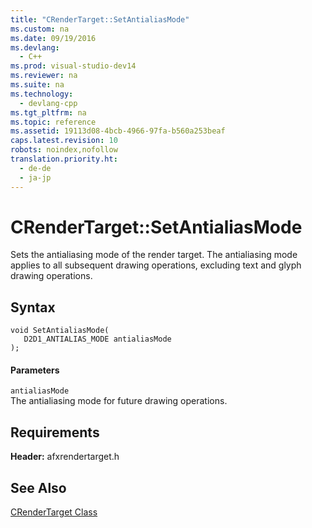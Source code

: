 ```yaml
---
title: "CRenderTarget::SetAntialiasMode"
ms.custom: na
ms.date: 09/19/2016
ms.devlang: 
  - C++
ms.prod: visual-studio-dev14
ms.reviewer: na
ms.suite: na
ms.technology: 
  - devlang-cpp
ms.tgt_pltfrm: na
ms.topic: reference
ms.assetid: 19113d08-4bcb-4966-97fa-b560a253beaf
caps.latest.revision: 10
robots: noindex,nofollow
translation.priority.ht: 
  - de-de
  - ja-jp
---
```

# CRenderTarget::SetAntialiasMode
Sets the antialiasing mode of the render target. The antialiasing mode applies to all subsequent drawing operations, excluding text and glyph drawing operations.  
  
## Syntax  
  
```  
void SetAntialiasMode(  
   D2D1_ANTIALIAS_MODE antialiasMode  
);  
```  
  
#### Parameters  
 `antialiasMode`  
 The antialiasing mode for future drawing operations.  
  
## Requirements  
 **Header:** afxrendertarget.h  
  
## See Also  
 [CRenderTarget Class](../vs140/CRenderTarget-Class.md)
